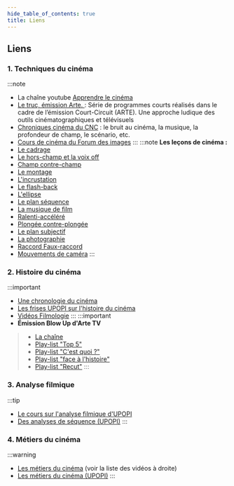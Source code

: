 ```yaml
---
hide_table_of_contents: true
title: Liens
---
```

## Liens

### 1. Techniques du cinéma 

:::note
- La chaîne youtube [Apprendre le cinéma](https://www.youtube.com/@ApprendreLeCinema)
- [Le truc, émission Arte. ](https://vimeo.com/showcase/5978000) : Série de programmes courts réalisés dans le cadre de l’émission Court-Circuit (ARTE). Une approche ludique des outils cinématographiques et télévisuels
- [Chroniques cinéma du CNC](https://www.youtube.com/playlist?list=PLeIoVC4YUfHA8jOXw9ey44OpE97JQ58EF) : le bruit au cinéma, la musique, la profondeur de champ, le scénario, etc. 
- [Cours de cinéma du Forum des images](https://www.forumdesimages.fr/le-forum-numerique/videos/cours-de-cinema)
:::
:::note
**Les leçons de cinéma :**
- [Le cadrage](https://vimeo.com/99612094)  
- [Le hors-champ et la voix off](https://vimeo.com/99612904)  
- [Champ contre-champ](https://vimeo.com/99612098)
- [Le montage](https://vimeo.com/99612909)  
- [L'incrustation](https://vimeo.com/99612906)  
- [Le flash-back](https://vimeo.com/99612901)  
- [L'ellipse](https://vimeo.com/99612900)  
- [Le plan séquence](https://vimeo.com/99613707)  
- [La musique de film](https://vimeo.com/99613705)  
- [Ralenti-accéléré](https://vimeo.com/99614665)  
- [Plongée contre-plongée](https://vimeo.com/99614662)  
- [Le plan subjectif](https://vimeo.com/99613708)  
- [La photographie](https://vimeo.com/99613706)  
- [Raccord Faux-raccord](https://vimeo.com/99614664)  
- [Mouvements de caméra](https://vimeo.com/99613704)
:::
### 2. Histoire du cinéma 

:::important
- [Une chronologie du cinéma](https://www.tiki-toki.com/timeline/embed/138306/5243809804/#vars!date=1925-04-03_04:29:42!) 
- [Les frises UPOPI sur l'histoire du cinéma](https://upopi.ciclic.fr/apprendre/l-histoire-des-images)
- [Vidéos Filmologie](https://www.youtube.com/playlist?list=PL9Bz54IoOmJx1x1tbmJSicGQ8cTJrW5Ra)
:::
:::important
- **Émission Blow Up d'Arte TV**
> - [La chaîne](https://www.youtube.com/channel/UCfE1oQ47oqyJNzM-nFy_gjA/videos)
> - [Play-list "Top 5"](https://www.youtube.com/playlist?list=PLGgP-iwu9i_zXbzq5zKbJp4kVyGVRtlJk)
> - [Play-list "C'est quoi ?"](https://www.youtube.com/playlist?list=PLGgP-iwu9i_xF_DOmEY5TrDi_twXcJ9iR)
> - [Play-list "face à l'histoire"](https://www.youtube.com/playlist?list=PLGgP-iwu9i_yRaSChVzYy9wFaB-t6D-Uq)
> - [Play-list "Recut"](https://www.youtube.com/playlist?list=PLGgP-iwu9i_wztABw29Zo-IrIJHFoFUqA)
:::
### 3. Analyse filmique

:::tip
- [Le cours sur l'analyse filmique d'UPOPI](https://upopi.ciclic.fr/vocabulaire/) 
- [Des analyses de séquence (UPOPI)](https://upopi.ciclic.fr/analyser/le-cinema-la-loupe)
:::
### 4. Métiers du cinéma

:::warning
- [Les métiers du cinéma](https://vimeo.com/99629840) (voir la liste des vidéos à droite)
- [Les métiers du cinéma (UPOPI)](https://vimeo.com/showcase/3010116)
:::